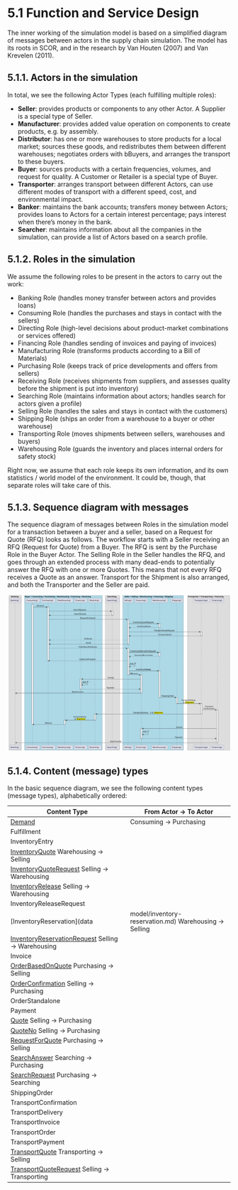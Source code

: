 # 5.1 Function and Service Design

The inner working of the simulation model is based on a simplified diagram of messages between actors in the supply chain simulation. The model has its roots in SCOR, and in the research by Van Houten (2007) and Van Krevelen (2011). 

## 5.1.1. Actors in the simulation

In total, we see the following Actor Types (each fulfilling multiple roles):
- **Seller**: provides products or components to any other Actor. A Supplier is a special type of Seller.
- **Manufacturer**: provides added value operation on components to create products, e.g. by assembly.
- **Distributor**: has one or more warehouses to store products for a  local market; sources these goods, and redistributes them between different warehouses; negotiates orders with bBuyers, and arranges the transport to these buyers.
- **Buyer**: sources products with a certain frequencies, volumes, and request for quality. A Customer or Retailer is a special type of Buyer.
- **Transporter**: arranges transport between different Actors, can use different modes of transport with a different speed, cost, and environmental impact.
- **Banker**: maintains the bank accounts; transfers money between Actors; provides loans to Actors for a certain interest percentage; pays interest when there’s money in the bank.
- **Searcher**: maintains information about all the companies in the simulation, can provide a list of Actors based on a search profile.


## 5.1.2. Roles in the simulation

We assume the following roles to be present in the actors to carry out the work:
- Banking Role (handles money transfer between actors and provides loans)
- Consuming Role (handles the purchases and stays in contact with the sellers)
- Directing Role (high-level decisions about product-market combinations or services offered)
- Financing Role (handles sending of invoices and paying of invoices)
- Manufacturing Role (transforms products according to a Bill of Materials)
- Purchasing Role (keeps track of price developments and offers from sellers)
- Receiving Role (receives shipments from suppliers, and assesses quality before the shipment is put into inventory)
- Searching Role (maintains information about actors; handles search for actors given a profile)
- Selling Role (handles the sales and stays in contact with the customers)
- Shipping Role (ships an order from a warehouse to a buyer or other warehouse)
- Transporting Role (moves shipments between sellers, warehouses and buyers)
- Warehousing Role (guards the inventory and places internal orders for safety stock)

Right now, we assume that each role keeps its own information, and its own statistics / world model of the environment. It could be, though, that separate roles will take care of this. 


## 5.1.3. Sequence diagram with messages

The sequence diagram of messages between Roles in the simulation model for a transaction between a buyer and a seller, based on a Request for Quote (RFQ) looks as follows. The workflow starts with a Seller receiving an RFQ (Request for Quote) from a Buyer. The RFQ is sent by the Purchase Role in the Buyer Actor. The Selling Role in the Seller handles the RFQ, and goes through an extended process with many dead-ends to potentially answer the RFQ with one or more Quotes. This means that not every RFQ receives a Quote as an answer. Transport for the Shipment is also arranged, and both the Transporter and the Seller are paid. 

![](diagrams/gscg-sim-sequence.svg)


## 5.1.4. Content (message) types

In the basic sequence diagram, we see the following content types (message types), alphabetically ordered:

| Content Type | From Actor &rarr; To Actor |
| ------------ | -------------------------- |
| [Demand](data-model/demand.md) | Consuming &rarr; Purchasing |
| Fulfillment | |
| InventoryEntry | |
| [InventoryQuote](data-model/inventory-quote.md) Warehousing &rarr; Selling
| [InventoryQuoteRequest](data-model/inventory-quote-request.md) Selling &rarr; Warehousing
| [InventoryRelease](data-model/inventory-release.md) Selling &rarr; Warehousing
| InventoryReleaseRequest | |
| [InventoryReservation](data|model/inventory-reservation.md) Warehousing &rarr; Selling
| [InventoryReservationRequest](data-model/inventory-reservation-request.md) Selling &rarr; Warehousing
| Invoice | |
| [OrderBasedOnQuote](data-model/order-based-onquote.md) Purchasing &rarr; Selling
| [OrderConfirmation](data-model/order-confirmation.md) Selling &rarr; Purchasing
| OrderStandalone | |
| Payment | |
| [Quote](data-model/quote.md) Selling &rarr; Purchasing
| [QuoteNo](data-model/quote-no.md) Selling &rarr; Purchasing
| [RequestForQuote](data-model/request-for-quote.md) Purchasing &rarr; Selling
| [SearchAnswer](data-model/search-answer.md) Searching &rarr; Purchasing
| [SearchRequest](data-model/search-request.md) Purchasing &rarr; Searching
| ShippingOrder | |
| TransportConfirmation | |
| TransportDelivery | |
| TransportInvoice | |
| TransportOrder | |
| TransportPayment | |
| [TransportQuote](data-model/transport-quote.md) Transporting &rarr; Selling
| [TransportQuoteRequest](data-model/transport-quote-request.md) Selling &rarr; Transporting

